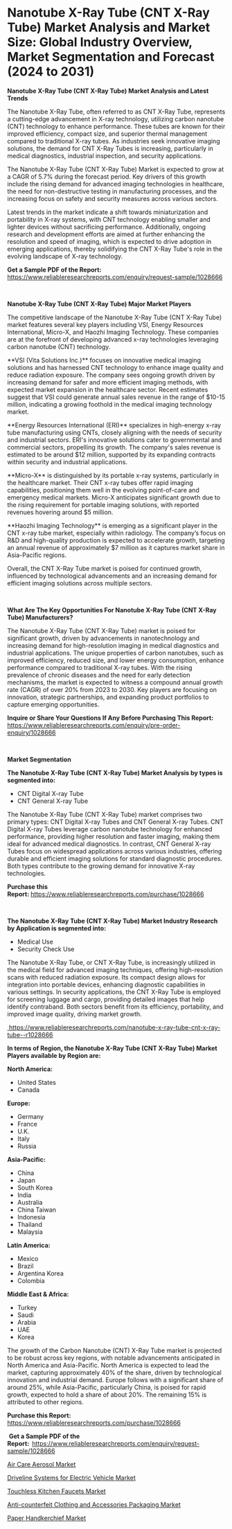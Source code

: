 <p><h1>Nanotube X-Ray Tube (CNT X-Ray Tube) Market Analysis and Market Size: Global Industry Overview, Market Segmentation and Forecast (2024 to 2031)</h1></p><p><strong>Nanotube X-Ray Tube (CNT X-Ray Tube) Market Analysis and Latest Trends</strong></p>
<p><p>The Nanotube X-Ray Tube, often referred to as CNT X-Ray Tube, represents a cutting-edge advancement in X-ray technology, utilizing carbon nanotube (CNT) technology to enhance performance. These tubes are known for their improved efficiency, compact size, and superior thermal management compared to traditional X-ray tubes. As industries seek innovative imaging solutions, the demand for CNT X-Ray Tubes is increasing, particularly in medical diagnostics, industrial inspection, and security applications.</p><p>The Nanotube X-Ray Tube (CNT X-Ray Tube) Market is expected to grow at a CAGR of 5.7% during the forecast period. Key drivers of this growth include the rising demand for advanced imaging technologies in healthcare, the need for non-destructive testing in manufacturing processes, and the increasing focus on safety and security measures across various sectors. </p><p>Latest trends in the market indicate a shift towards miniaturization and portability in X-ray systems, with CNT technology enabling smaller and lighter devices without sacrificing performance. Additionally, ongoing research and development efforts are aimed at further enhancing the resolution and speed of imaging, which is expected to drive adoption in emerging applications, thereby solidifying the CNT X-Ray Tube's role in the evolving landscape of X-ray technology.</p></p>
<p><strong>Get a Sample PDF of the Report:&nbsp;</strong> <a href="https://www.reliableresearchreports.com/enquiry/request-sample/1028666">https://www.reliableresearchreports.com/enquiry/request-sample/1028666</a></p>
<p>&nbsp;</p>
<p><strong>Nanotube X-Ray Tube (CNT X-Ray Tube) Major Market Players</strong></p>
<p><p>The competitive landscape of the Nanotube X-Ray Tube (CNT X-Ray Tube) market features several key players including VSI, Energy Resources International, Micro-X, and Haozhi Imaging Technology. These companies are at the forefront of developing advanced x-ray technologies leveraging carbon nanotube (CNT) technology.</p><p>**VSI (Vita Solutions Inc.)** focuses on innovative medical imaging solutions and has harnessed CNT technology to enhance image quality and reduce radiation exposure. The company sees ongoing growth driven by increasing demand for safer and more efficient imaging methods, with expected market expansion in the healthcare sector. Recent estimates suggest that VSI could generate annual sales revenue in the range of $10-15 million, indicating a growing foothold in the medical imaging technology market.</p><p>**Energy Resources International (ERI)** specializes in high-energy x-ray tube manufacturing using CNTs, closely aligning with the needs of security and industrial sectors. ERI's innovative solutions cater to governmental and commercial sectors, propelling its growth. The company's sales revenue is estimated to be around $12 million, supported by its expanding contracts within security and industrial applications.</p><p>**Micro-X** is distinguished by its portable x-ray systems, particularly in the healthcare market. Their CNT x-ray tubes offer rapid imaging capabilities, positioning them well in the evolving point-of-care and emergency medical markets. Micro-X anticipates significant growth due to the rising requirement for portable imaging solutions, with reported revenues hovering around $5 million.</p><p>**Haozhi Imaging Technology** is emerging as a significant player in the CNT x-ray tube market, especially within radiology. The company’s focus on R&D and high-quality production is expected to accelerate growth, targeting an annual revenue of approximately $7 million as it captures market share in Asia-Pacific regions.</p><p>Overall, the CNT X-Ray Tube market is poised for continued growth, influenced by technological advancements and an increasing demand for efficient imaging solutions across multiple sectors.</p></p>
<p>&nbsp;</p>
<p><strong>What Are The Key Opportunities For Nanotube X-Ray Tube (CNT X-Ray Tube) Manufacturers?</strong></p>
<p><p>The Nanotube X-Ray Tube (CNT X-Ray Tube) market is poised for significant growth, driven by advancements in nanotechnology and increasing demand for high-resolution imaging in medical diagnostics and industrial applications. The unique properties of carbon nanotubes, such as improved efficiency, reduced size, and lower energy consumption, enhance performance compared to traditional X-ray tubes. With the rising prevalence of chronic diseases and the need for early detection mechanisms, the market is expected to witness a compound annual growth rate (CAGR) of over 20% from 2023 to 2030. Key players are focusing on innovation, strategic partnerships, and expanding product portfolios to capture emerging opportunities.</p></p>
<p><strong>Inquire or Share Your Questions If Any Before Purchasing This Report:</strong> <a href="https://www.reliableresearchreports.com/enquiry/pre-order-enquiry/1028666">https://www.reliableresearchreports.com/enquiry/pre-order-enquiry/1028666</a></p>
<p>&nbsp;</p>
<p><strong>Market Segmentation</strong></p>
<p><strong>The Nanotube X-Ray Tube (CNT X-Ray Tube) Market Analysis by types is segmented into:</strong></p>
<p><ul><li>CNT Digital X-ray Tube</li><li>CNT General X-ray Tube</li></ul></p>
<p><p>The Nanotube X-Ray Tube (CNT X-Ray Tube) market comprises two primary types: CNT Digital X-ray Tubes and CNT General X-ray Tubes. CNT Digital X-ray Tubes leverage carbon nanotube technology for enhanced performance, providing higher resolution and faster imaging, making them ideal for advanced medical diagnostics. In contrast, CNT General X-ray Tubes focus on widespread applications across various industries, offering durable and efficient imaging solutions for standard diagnostic procedures. Both types contribute to the growing demand for innovative X-ray technologies.</p></p>
<p><strong>Purchase this Report:&nbsp;</strong><a href="https://www.reliableresearchreports.com/purchase/1028666">https://www.reliableresearchreports.com/purchase/1028666</a></p>
<p>&nbsp;</p>
<p><strong>The Nanotube X-Ray Tube (CNT X-Ray Tube) Market Industry Research by Application is segmented into:</strong></p>
<p><ul><li>Medical Use</li><li>Security Check Use</li></ul></p>
<p><p>The Nanotube X-Ray Tube, or CNT X-Ray Tube, is increasingly utilized in the medical field for advanced imaging techniques, offering high-resolution scans with reduced radiation exposure. Its compact design allows for integration into portable devices, enhancing diagnostic capabilities in various settings. In security applications, the CNT X-Ray Tube is employed for screening luggage and cargo, providing detailed images that help identify contraband. Both sectors benefit from its efficiency, portability, and improved image quality, driving market growth.</p></p>
<p><a href="https://www.reliableresearchreports.com/nanotube-x-ray-tube-cnt-x-ray-tube--r1028666">&nbsp;https://www.reliableresearchreports.com/nanotube-x-ray-tube-cnt-x-ray-tube--r1028666</a></p>
<p><strong>In terms of Region, the Nanotube X-Ray Tube (CNT X-Ray Tube) Market Players available by Region are:</strong></p>
<p>
    <p> <strong> North America: </strong>
        <ul>
            <li>United States</li>
            <li>Canada</li>
        </ul>
        </p> 
    <p> <strong> Europe: </strong>
        <ul>
            <li>Germany</li>
            <li>France</li>
            <li>U.K.</li>
            <li>Italy</li>
            <li>Russia</li>
        </ul>
        </p> 
    <p> <strong> Asia-Pacific: </strong>
        <ul>
            <li>China</li>
            <li>Japan</li>
            <li>South Korea</li>
            <li>India</li>
            <li>Australia</li>
            <li>China Taiwan</li>
            <li>Indonesia</li>
            <li>Thailand</li>
            <li>Malaysia</li>
        </ul>
        </p> 
    <p> <strong> Latin America: </strong>
        <ul>
            <li>Mexico</li>
            <li>Brazil</li>
            <li>Argentina Korea</li>
            <li>Colombia</li>
        </ul>
        </p> 
    <p> <strong> Middle East & Africa: </strong>
        <ul>
            <li>Turkey</li>
            <li>Saudi</li>
            <li>Arabia</li>
            <li>UAE</li>
            <li>Korea</li>
        </ul>
    </p>
    </p>
<p><p>The growth of the Carbon Nanotube (CNT) X-Ray Tube market is projected to be robust across key regions, with notable advancements anticipated in North America and Asia-Pacific. North America is expected to lead the market, capturing approximately 40% of the share, driven by technological innovation and industrial demand. Europe follows with a significant share of around 25%, while Asia-Pacific, particularly China, is poised for rapid growth, expected to hold a share of about 20%. The remaining 15% is attributed to other regions.</p></p>
<p><strong>Purchase this Report: </strong><a href="https://www.reliableresearchreports.com/purchase/1028666">https://www.reliableresearchreports.com/purchase/1028666</a></p>
<p>&nbsp;<strong>Get a Sample PDF of the Report:&nbsp;&nbsp;</strong><a href="https://www.reliableresearchreports.com/enquiry/request-sample/1028666">https://www.reliableresearchreports.com/enquiry/request-sample/1028666</a></p>
<p><strong></strong></p>
<p><p><a href="https://issuu.com/reportprime-2/docs/air-care-aerosol-market-size-2030.p_9b903e6f4974d9">Air Care Aerosol Market</a></p><p><a href="https://medium.com/@duron7928/driveline-systems-for-electric-vehicle-market-size-market-segmentation-market-trends-and-growth-0ee1574e9956">Driveline Systems for Electric Vehicle Market</a></p><p><a href="https://www.linkedin.com/pulse/touchless-kitchen-faucets-market-share-size-trends-industry-mlqte?trackingId=%2BdW7ZVlrR5KAMnRwVPuEcg%3D%3D">Touchless Kitchen Faucets Market</a></p><p><a href="https://github.com/Krish2023na/Market-Research-Report-List-6/blob/main/anti-counterfeit-clothing-and-accessories-packaging-market.md">Anti-counterfeit Clothing and Accessories Packaging Market</a></p><p><a href="https://www.linkedin.com/pulse/paper-handkerchief-market-growth-outlook-from-2024-2031-8plke?trackingId=xbsoux4HTIyvzaeH3qH7HA%3D%3D">Paper Handkerchief Market</a></p></p>